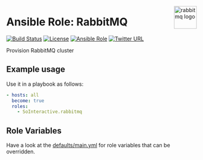 <p><img src="https://upload.wikimedia.org/wikipedia/en/9/99/RabbitMQLogo.png" alt="rabbitmq logo" title="rabbitmq" align="right" height="60" /></p>

Ansible Role: RabbitMQ
======================

[![Build Status](https://ci.devops.sosoftware.pl/buildStatus/icon?job=SoInteractive/rabbitmq/master)](https://ci.devops.sosoftware.pl/blue/organizations/jenkins/SoInteractive%2Frabbitmq/activity) [![License](https://img.shields.io/badge/license-MIT%20License-brightgreen.svg)](https://opensource.org/licenses/MIT) [![Ansible Role](https://img.shields.io/ansible/role/18295.svg)](https://galaxy.ansible.com/SoInteractive/rabbitmq/) [![Twitter URL](https://img.shields.io/twitter/follow/sointeractive.svg?style=social&label=Follow%20%40SoInteractive)](https://twitter.com/sointeractive)

Provision RabbitMQ cluster

Example usage
-------------

Use it in a playbook as follows:
```yaml
- hosts: all
  become: true
  roles:
    - SoInteractive.rabbitmq
```

Role Variables
--------------

Have a look at the [defaults/main.yml](defaults/main.yml) for role variables
that can be overridden.
